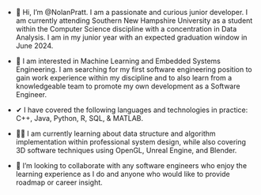 - 👋 Hi, I’m @NolanPratt. I am a passionate and curious junior developer. I am currently attending Southern New Hampshire University as a student within the Computer Science discipline with a concentration in Data Analysis. I am in my junior year with an expected graduation window in June 2024.

- 👀 I am interested in Machine Learning and Embedded Systems Engineering. I am searching for my first software engineering position to gain work experience within my discipline and to also learn from a knowledgeable team to promote my own development as a Software Engineer.

- ✔ I have covered the following languages and technologies in practice: C++, Java, Python, R, SQL, & MATLAB.

- 🐱‍🏍 I am currently learning about data structure and algorithm implementation within professional system design, while also covering 3D software techniques using OpenGL, Unreal Engine, and Blender.

- 💞️ I’m looking to collaborate with any software engineers who enjoy the learning experience as I do and anyone who would like to provide roadmap or career insight.

